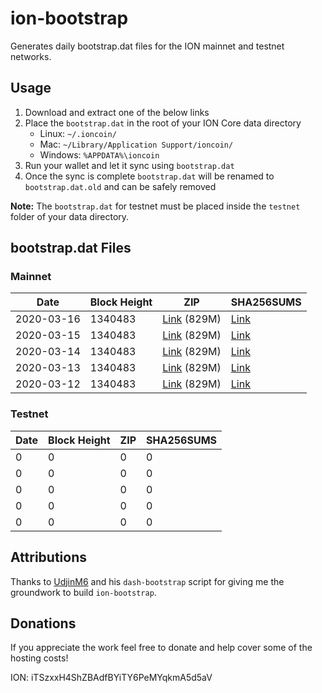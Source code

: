 # ion-bootstrap

Generates daily bootstrap.dat files for the ION mainnet and testnet networks.

## Usage

1. Download and extract one of the below links
2. Place the `bootstrap.dat` in the root of your ION Core data directory
    - Linux: `~/.ioncoin/`
    - Mac: `~/Library/Application Support/ioncoin/`
    - Windows: `%APPDATA%\ioncoin`
3. Run your wallet and let it sync using `bootstrap.dat`
4. Once the sync is complete `bootstrap.dat` will be renamed to `bootstrap.dat.old` and can be safely removed

**Note:** The `bootstrap.dat` for testnet must be placed inside the `testnet` folder of your data directory.

## bootstrap.dat Files

### Mainnet

|    Date    | Block Height | ZIP | SHA256SUMS |
| ---------- | ------------ | --- | ---------- |
| 2020-03-16 | 1340483 | [Link](https://s3-ap-southeast-2.amazonaws.com/ion-bootstrap/mainnet/2020-03-16/bootstrap.dat.zip) (829M) | [Link](https://s3-ap-southeast-2.amazonaws.com/ion-bootstrap/mainnet/2020-03-16/SHA256SUMS) |
| 2020-03-15 | 1340483 | [Link](https://s3-ap-southeast-2.amazonaws.com/ion-bootstrap/mainnet/2020-03-15/bootstrap.dat.zip) (829M) | [Link](https://s3-ap-southeast-2.amazonaws.com/ion-bootstrap/mainnet/2020-03-15/SHA256SUMS) |
| 2020-03-14 | 1340483 | [Link](https://s3-ap-southeast-2.amazonaws.com/ion-bootstrap/mainnet/2020-03-14/bootstrap.dat.zip) (829M) | [Link](https://s3-ap-southeast-2.amazonaws.com/ion-bootstrap/mainnet/2020-03-14/SHA256SUMS) |
| 2020-03-13 | 1340483 | [Link](https://s3-ap-southeast-2.amazonaws.com/ion-bootstrap/mainnet/2020-03-13/bootstrap.dat.zip) (829M) | [Link](https://s3-ap-southeast-2.amazonaws.com/ion-bootstrap/mainnet/2020-03-13/SHA256SUMS) |
| 2020-03-12 | 1340483 | [Link](https://s3-ap-southeast-2.amazonaws.com/ion-bootstrap/mainnet/2020-03-12/bootstrap.dat.zip) (829M) | [Link](https://s3-ap-southeast-2.amazonaws.com/ion-bootstrap/mainnet/2020-03-12/SHA256SUMS) |

### Testnet

|    Date    | Block Height | ZIP | SHA256SUMS |
| ---------- | ------------ | --- | ---------- |
| 0 | 0 | 0 | 0 |
| 0 | 0 | 0 | 0 |
| 0 | 0 | 0 | 0 |
| 0 | 0 | 0 | 0 |
| 0 | 0 | 0 | 0 |

## Attributions

Thanks to [UdjinM6](https://github.com/UdjinM6) and his `dash-bootstrap` script
for giving me the groundwork to build `ion-bootstrap`.

## Donations

If you appreciate the work feel free to donate and help cover some of the
hosting costs!

ION: iTSzxxH4ShZBAdfBYiTY6PeMYqkmA5d5aV
